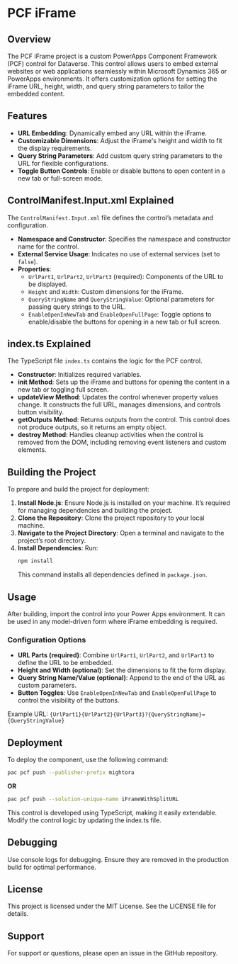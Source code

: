 # PCF iFrame

## Overview

The PCF iFrame project is a custom PowerApps Component Framework (PCF) control for Dataverse. This control allows users to embed external websites or web applications seamlessly within Microsoft Dynamics 365 or PowerApps environments. It offers customization options for setting the iFrame URL, height, width, and query string parameters to tailor the embedded content.

## Features

- **URL Embedding**: Dynamically embed any URL within the iFrame.
- **Customizable Dimensions**: Adjust the iFrame's height and width to fit the display requirements.
- **Query String Parameters**: Add custom query string parameters to the URL for flexible configurations.
- **Toggle Button Controls**: Enable or disable buttons to open content in a new tab or full-screen mode.

## ControlManifest.Input.xml Explained

The `ControlManifest.Input.xml` file defines the control’s metadata and configuration.

- **Namespace and Constructor**: Specifies the namespace and constructor name for the control.
- **External Service Usage**: Indicates no use of external services (set to `false`).
- **Properties**:
  - `UrlPart1`, `UrlPart2`, `UrlPart3` (required): Components of the URL to be displayed.
  - `Height` and `Width`: Custom dimensions for the iFrame.
  - `QueryStringName` and `QueryStringValue`: Optional parameters for passing query strings to the URL.
  - `EnableOpenInNewTab` and `EnableOpenFullPage`: Toggle options to enable/disable the buttons for opening in a new tab or full screen.

## index.ts Explained

The TypeScript file `index.ts` contains the logic for the PCF control.

- **Constructor**: Initializes required variables.
- **init Method**: Sets up the iFrame and buttons for opening the content in a new tab or toggling full screen.
- **updateView Method**: Updates the control whenever property values change. It constructs the full URL, manages dimensions, and controls button visibility.
- **getOutputs Method**: Returns outputs from the control. This control does not produce outputs, so it returns an empty object.
- **destroy Method**: Handles cleanup activities when the control is removed from the DOM, including removing event listeners and custom elements.

## Building the Project

To prepare and build the project for deployment:

1. **Install Node.js**: Ensure Node.js is installed on your machine. It’s required for managing dependencies and building the project.
2. **Clone the Repository**: Clone the project repository to your local machine.
3. **Navigate to the Project Directory**: Open a terminal and navigate to the project’s root directory.
4. **Install Dependencies**: Run:
    ```bash
    npm install
    ```
    This command installs all dependencies defined in `package.json`.


## Usage

After building, import the control into your Power Apps environment. It can be used in any model-driven form where iFrame embedding is required.

### Configuration Options
- **URL Parts (required)**: Combine `UrlPart1`, `UrlPart2`, and `UrlPart3` to define the URL to be embedded.
- **Height and Width (optional)**: Set the dimensions to fit the form display.
- **Query String Name/Value (optional)**: Append to the end of the URL as custom parameters.
- **Button Toggles**: Use `EnableOpenInNewTab` and `EnableOpenFullPage` to control the visibility of the buttons.

Example URL:
`{UrlPart1}{UrlPart2}{UrlPart3}?{QueryStringName}={QueryStringValue}`

## Deployment

To deploy the component, use the following command:
```bash
pac pcf push --publisher-prefix mightora
```
**OR**
```bash
pac pcf push --solution-unique-name iFrameWithSplitURL
```

This control is developed using TypeScript, making it easily extendable. Modify the control logic by updating the index.ts file.

## Debugging
Use console logs for debugging. Ensure they are removed in the production build for optimal performance.

## License
This project is licensed under the MIT License. See the LICENSE file for details.

## Support
For support or questions, please open an issue in the GitHub repository.